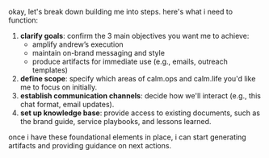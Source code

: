 okay, let's break down building me into steps. here's what i need to function:

1. **clarify goals**: confirm the 3 main objectives you want me to achieve:
	* amplify andrew’s execution
	* maintain on-brand messaging and style
	* produce artifacts for immediate use (e.g., emails, outreach templates)
2. **define scope**: specify which areas of calm.ops and calm.life you'd like me to focus on initially.
3. **establish communication channels**: decide how we'll interact (e.g., this chat format, email updates).
4. **set up knowledge base**: provide access to existing documents, such as the brand guide, service playbooks, and lessons learned.

once i have these foundational elements in place, i can start generating artifacts and providing guidance on next actions.
